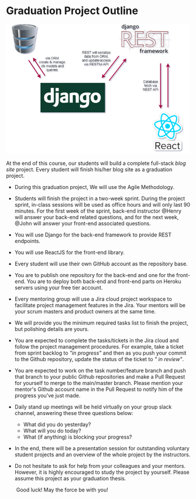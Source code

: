 # Graduation Project Outline

<img src="./assets/cover_diag.png" alt="cover_diag" style="zoom:67%;" />

At the end of this course, our students will build a complete full-stack *blog site* project. Every student will finish his/her blog site as a graduation project. 

- During this graduation project, We will use the Agile Methodology.

- Students will finish the project in a two-week sprint. During the project sprint, in-class sessions will be used as office hours and will only last 90 minutes. For the first week of the sprint, back-end instructor @Henry will answer your back-end related questions, and for the next week, @John will answer your front-end associated questions.

- You will use Django for the back-end framework to provide REST endpoints.

- You will use ReactJS for the front-end library.

- Every student will use their own GitHub account as the repository base.

- You are to publish one repository for the back-end and one for the front-end. You are to deploy both back-end and front-end parts on Heroku servers using your free tier account.

- Every mentoring group will use a Jira cloud project workspace to facilitate project management features in the Jira. Your mentors will be your scrum masters and product owners at the same time.

- We will provide you the minimum required tasks list to finish the project, but polishing details are yours.

- You are expected to complete the tasks/tickets in the Jira cloud and follow the project management procedures. For example, take a ticket from sprint backlog to *"in progress"* and then as you push your commit to the Github repository, update the status of the ticket to *" in review"*.

- You are expected to work on the task number/feature branch and push that branch to your public Github repositories and make a Pull Request for yourself to merge to the main/master branch. Please mention your mentor's Github account name in the Pull Request to notify him of the progress you've just made.

- Daily stand up meetings will be held virtually on your group slack channel, answering these three questions below:
  - What did you do yesterday?
  - What will you do today?
  - What (if anything) is blocking your progress?

- In the end, there will be a presentation session for outstanding voluntary student projects and an overview of the whole project by the instructors.

- Do not hesitate to ask for help from your colleagues and your mentors. However, it is highly encouraged to study the project by yourself. Please assume this project as your graduation thesis.

  ​      Good luck! May the force be with you!